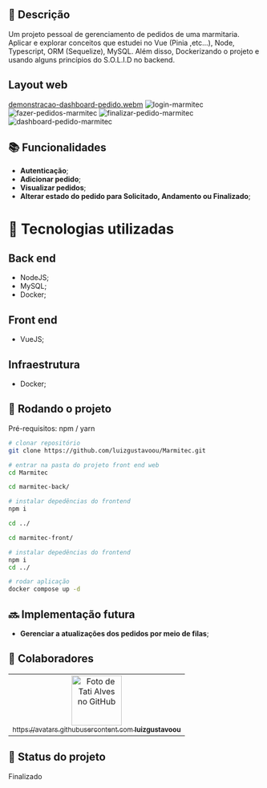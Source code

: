 ## :memo: Descrição
Um projeto pessoal de gerenciamento de pedidos de uma marmitaria. Aplicar e explorar conceitos que estudei no Vue (Pinia ,etc...), Node, Typescript, ORM (Sequelize), MySQL. Além disso, Dockerizando o projeto e usando alguns princípios do S.O.L.I.D no backend.

## Layout web
[demonstracao-dashboard-pedido.webm](https://github.com/luizgustavoou/Marmitec/assets/89609312/bf47cf59-210f-479e-9c8d-2cf471d5b3c9)
![login-marmitec](https://github.com/luizgustavoou/Marmitec/assets/89609312/8d35f3b6-84ff-4d92-b77e-26231ad73612)
![fazer-pedidos-marmitec](https://github.com/luizgustavoou/Marmitec/assets/89609312/375e6d98-3113-4b97-bf40-b4318d6fdc04)
![finalizar-pedido-marmitec](https://github.com/luizgustavoou/Marmitec/assets/89609312/e78560f7-1df8-4224-aee4-2cfa4635e46a)
![dashboard-pedido-marmitec](https://github.com/luizgustavoou/Marmitec/assets/89609312/72a056f6-fcef-4bd6-9d31-a69eb7837b83)


## :books: Funcionalidades
* <b>Autenticação</b>;
* <b>Adicionar pedido</b>;
* <b>Visualizar pedidos</b>;
* <b>Alterar estado do pedido para Solicitado, Andamento ou Finalizado</b>;


# :wrench: Tecnologias utilizadas
## Back end
* NodeJS;
* MySQL;
* Docker;
## Front end
* VueJS;
## Infraestrutura
* Docker;

## :rocket: Rodando o projeto
Pré-requisitos: npm / yarn
```bash
# clonar repositório
git clone https://github.com/luizgustavoou/Marmitec.git

# entrar na pasta do projeto front end web
cd Marmitec

cd marmitec-back/

# instalar depedências do frontend
npm i

cd ../

cd marmitec-front/

# instalar depedências do frontend
npm i
cd ../

# rodar aplicação
docker compose up -d
```

## :soon: Implementação futura
* <b>Gerenciar a atualizações dos pedidos por meio de filas</b>;

## :handshake: Colaboradores
<table>
  <tr>
    <td align="center">
      <a href="https://github.com/luizgustavoou">
        <img src="https://avatars.githubusercontent.com/u/89609312?v=4" width="100px;" alt="Foto de Tati Alves no GitHub"/><br>
        <sub>https://avatars.githubusercontent.com
          <b>luizgustavoou</b>
        </sub>
      </a>
    </td>
  </tr>
</table>

## :dart: Status do projeto
Finalizado
